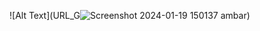 ![Alt Text](URL_G![Screenshot 2024-01-19 150137](https://github.com/rigaardhiya/Intent-/assets/156172720/969c16ca-1b18-4b9e-bde8-9e7dbebeca82)
ambar)
